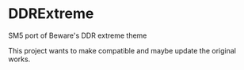 # DDRExtreme
SM5 port of Beware's DDR extreme theme

This project wants to make compatible and maybe update the original works.
